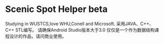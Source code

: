 # Scenic Spot Helper beta
Studying in WUSTCS,love WHU,Conell and Microsoft.
采用JAVA、C++、C++ STL编写。
请确保Android Studio版本大于3.0
仅仅是一个作为数据结构课程设计的作品，请问商业使用。
